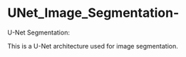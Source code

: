 # UNet_Image_Segmentation-

U-Net Segmentation:

This is a U-Net architecture used for image segmentation.
